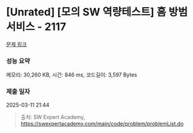 # [Unrated] [모의 SW 역량테스트] 홈 방범 서비스 - 2117 

[문제 링크](https://swexpertacademy.com/main/code/problem/problemDetail.do?contestProbId=AV5V61LqAf8DFAWu) 

### 성능 요약

메모리: 30,260 KB, 시간: 846 ms, 코드길이: 3,597 Bytes

### 제출 일자

2025-03-11 21:44



> 출처: SW Expert Academy, https://swexpertacademy.com/main/code/problem/problemList.do